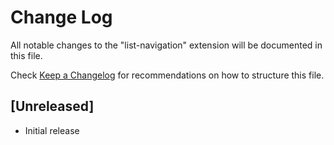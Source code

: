 # Change Log

All notable changes to the "list-navigation" extension will be documented in this file.

Check [Keep a Changelog](http://keepachangelog.com/) for recommendations on how to structure this file.

## [Unreleased]

- Initial release